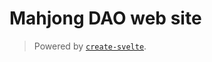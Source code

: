 # Mahjong DAO web site
> Powered by [`create-svelte`](https://github.com/sveltejs/kit/tree/master/packages/create-svelte).
